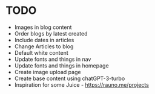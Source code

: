 # TODO

- Images in blog content
- Order blogs by latest created
- Include dates in articles
- Change Articles to blog
- Default white content
- Update fonts and things in nav
- Update fonts and things in homepage
- Create image upload page
- Create base content using chatGPT-3-turbo
- Inspiration for some Juice - https://rauno.me/projects
